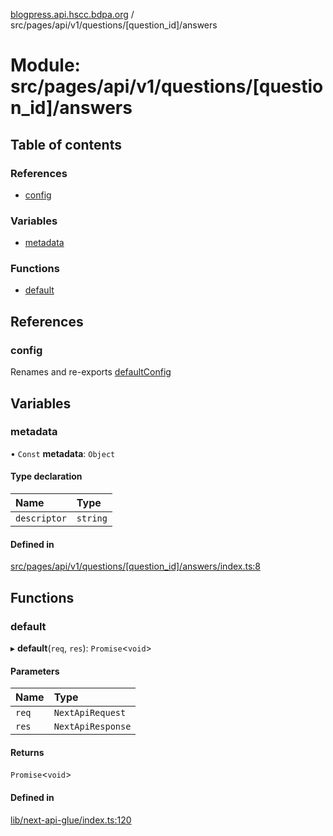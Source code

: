 [blogpress.api.hscc.bdpa.org](../README.md) / src/pages/api/v1/questions/[question\_id]/answers

# Module: src/pages/api/v1/questions/[question\_id]/answers

## Table of contents

### References

- [config](src_pages_api_v1_questions__question_id__answers.md#config)

### Variables

- [metadata](src_pages_api_v1_questions__question_id__answers.md#metadata)

### Functions

- [default](src_pages_api_v1_questions__question_id__answers.md#default)

## References

### config

Renames and re-exports [defaultConfig](src_backend_api.md#defaultconfig)

## Variables

### metadata

• `Const` **metadata**: `Object`

#### Type declaration

| Name | Type |
| :------ | :------ |
| `descriptor` | `string` |

#### Defined in

[src/pages/api/v1/questions/[question_id]/answers/index.ts:8](https://github.com/nhscc/blogpress.api.hscc.bdpa.org/blob/764312e/src/pages/api/v1/questions/[question_id]/answers/index.ts#L8)

## Functions

### default

▸ **default**(`req`, `res`): `Promise`<`void`\>

#### Parameters

| Name | Type |
| :------ | :------ |
| `req` | `NextApiRequest` |
| `res` | `NextApiResponse` |

#### Returns

`Promise`<`void`\>

#### Defined in

[lib/next-api-glue/index.ts:120](https://github.com/nhscc/blogpress.api.hscc.bdpa.org/blob/764312e/lib/next-api-glue/index.ts#L120)
